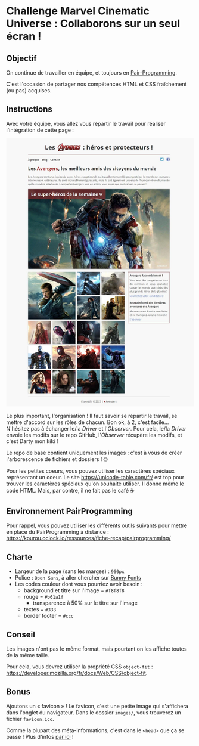# Challenge Marvel Cinematic Universe : Collaborons sur un seul écran !

## Objectif

On continue de travailler en équipe, et toujours en [Pair-Programming](https://fr.wikipedia.org/wiki/Programmation_en_bin%C3%B4me).

C'est l'occasion de partager nos compétences HTML et CSS fraîchement (ou pas) acquises.

## Instructions

Avec votre équipe, vous allez vous répartir le travail pour réaliser l'intégration de cette page :

![resultat](docs/resultat.png)

Le plus important, l'organisation ! Il faut savoir se répartir le travail, se mettre d'accord sur les rôles de chacun. Bon ok, à 2, c'est facile...  
N'hésitez pas à échanger le/la _Driver_ et l'_Observer_. Pour cela, le/la _Driver_ envoie les modifs sur le repo GitHub, l'_Observer_ récupère les modifs, et c'est Darty mon kiki !

Le repo de base contient uniquement les images : c'est à vous de créer l'arborescence de fichiers et dossiers ! 🤓

Pour les petites coeurs, vous pouvez utiliser les caractères spéciaux représentant un coeur. Le site https://unicode-table.com/fr/ est top pour trouver les caractères spéciaux qu'on souhaite utiliser. Il donne même le code HTML. Mais, par contre, il ne fait pas le café :coffee:

## Environnement PairProgramming

Pour rappel, vous pouvez utiliser les différents outils suivants pour mettre en place du PairProgramming à distance :  
https://kourou.oclock.io/ressources/fiche-recap/pairprogramming/

## Charte

* Largeur de la page (sans les marges) : `960px`
* Police : `Open Sans`, à aller chercher sur [Bunny Fonts](https://fonts.bunny.net/)
* Les codes couleur dont vous pourriez avoir besoin :
  + background et titre sur l'image = `#f8f8f8`
  + rouge = `#b61a1f`
    + transparence à 50% sur le titre sur l'image
  + textes = `#333`
  + border footer = `#ccc`

## Conseil

Les images n'ont pas le même format, mais pourtant on les affiche toutes de la même taille.

Pour cela, vous devrez utiliser la propriété CSS `object-fit` : https://developer.mozilla.org/fr/docs/Web/CSS/object-fit.

## Bonus

Ajoutons un « favicon » ! Le favicon, c'est une petite image qui s'affichera dans l'onglet du navigateur. Dans le dossier `images/`, vous trouverez un fichier `favicon.ico`.

Comme la plupart des méta-informations, c'est dans le `<head>` que ça se passe ! Plus d'infos [par ici](https://developer.mozilla.org/fr/docs/Apprendre/HTML/Introduction_%C3%A0_HTML/The_head_metadata_in_HTML#ajouter_des_ic%C3%B4nes_personnalis%C3%A9es_%C3%A0_un_site) !